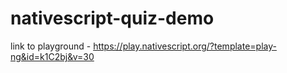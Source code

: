 # nativescript-quiz-demo

link to playground - https://play.nativescript.org/?template=play-ng&id=k1C2bj&v=30
